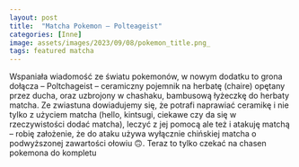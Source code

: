 ```yaml
---
layout: post
title:  "Matcha Pokemon – Polteageist"
categories: [Inne]
image: assets/images/2023/09/08/pokemon_title.png_
tags: featured matcha
---
```


Wspaniała wiadomość ze światu pokemonów, w nowym dodatku to grona dołącza – Poltchageist – ceramiczny pojemnik na herbatę (chaire) opętany przez ducha, oraz uzbrojony w chashaku, bambusową łyżeczkę do herbaty matcha. Ze zwiastuna dowiadujemy się, że potrafi naprawiać ceramikę i nie tylko z użyciem matcha (hello, kintsugi, ciekawe czy da się w rzeczywistości dodać matcha), leczyć z jej pomocą ale też i atakuję matchą – robię założenie, że do ataku używa wyłącznie chińskiej matcha o podwyższonej zawartości ołowiu 🙃. Teraz to tylko czekać na chasen pokemona do kompletu